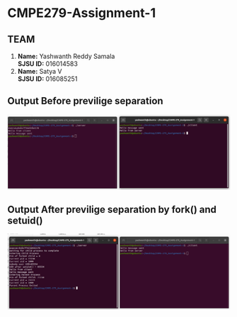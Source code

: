 # CMPE279-Assignment-1

## TEAM

1. **Name:** Yashwanth Reddy Samala <br /> **SJSU ID:** 016014583
2. **Name:** Satya V <br /> **SJSU ID:** 016085251
    
## **Output Before previlige separation**

![alt text](https://github.com/YashReddyS/CMPE279-assignment-1/blob/master/Output%20Screenshots/Output%20Screenshots%20(2).png)

## **Output After previlige separation by fork() and setuid()**

![alt text](https://github.com/YashReddyS/CMPE279-assignment-1/blob/master/Output%20Screenshots/Output%20Screenshots%20(3).png)
